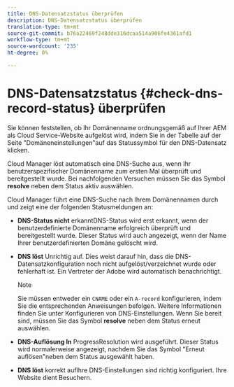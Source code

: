 ```yaml
---
title: DNS-Datensatzstatus überprüfen
description: DNS-Datensatzstatus überprüfen
translation-type: tm+mt
source-git-commit: b76a22469f248dde316dcaa514a906fe4361afd1
workflow-type: tm+mt
source-wordcount: '235'
ht-degree: 0%

---
```



# DNS-Datensatzstatus {#check-dns-record-status} überprüfen

Sie können feststellen, ob Ihr Domänenname ordnungsgemäß auf Ihrer AEM als Cloud Service-Website aufgelöst wird, indem Sie in der Tabelle auf der Seite &quot;Domäneneinstellungen&quot;auf das Statussymbol für den DNS-Datensatz klicken.

Cloud Manager löst automatisch eine DNS-Suche aus, wenn Ihr benutzerspezifischer Domänenname zum ersten Mal überprüft und bereitgestellt wurde. Bei nachfolgenden Versuchen müssen Sie das Symbol **resolve** neben dem Status aktiv auswählen.

Cloud Manager führt eine DNS-Suche nach Ihrem Domänennamen durch und zeigt eine der folgenden Statusmeldungen an:

* **DNS-Status nicht**
erkanntDNS-Status wird erst erkannt, wenn der benutzerdefinierte Domänenname erfolgreich überprüft und bereitgestellt wurde. Dieser Status wird auch angezeigt, wenn der Name Ihrer benutzerdefinierten Domäne gelöscht wird.

* **DNS löst**
Unrichtig auf. Dies weist darauf hin, dass die DNS-Datensatzkonfiguration noch nicht aufgelöst/verzeichnet wurde oder fehlerhaft ist. Ein Vertreter der Adobe wird automatisch benachrichtigt.

   >[!NOTE]
   >Sie müssen entweder ein `CNAME` oder ein `A-record` konfigurieren, indem Sie die entsprechenden Anweisungen befolgen. Weitere Informationen finden Sie unter Konfigurieren von DNS-Einstellungen. Wenn Sie bereit sind, müssen Sie das Symbol **resolve** neben dem Status erneut auswählen.

* **DNS-Auflösung In**
ProgressResolution wird ausgeführt. Dieser Status wird normalerweise angezeigt, nachdem Sie das Symbol &quot;Erneut auflösen&quot;neben dem Status ausgewählt haben.

* **DNS löst**
korrekt aufIhre DNS-Einstellungen sind richtig konfiguriert. Ihre Website dient Besuchern.
